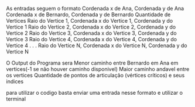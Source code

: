 As entradas seguem o formato
Cordenada x de Ana, Cordenada y de Ana
Cordenada x de Bernardo, Cordenada y de Bernardo
Quantidade de Vertices
Raio do Vertice 1, Cordenada x do Vertice 1, Cordenada y do Vertice 1
Raio do Vertice 2, Cordenada x do Vertice 2, Cordenada y do Vertice 2
Raio do Vertice 3, Cordenada x do Vertice 3, Cordenada y do Vertice 3
Raio do Vertice 4, Cordenada x do Vertice 4, Cordenada y do Vertice 4
.
.
.
Raio do Vertice N, Cordenada x do Vertice N, Cordenada y do Vertice N

O Output do Programa sera
Menor caminho entre Bernardo em Ana em vertices(-1 se não houver caminho disponivel)
Maior caminho andavel entre os vertices
Quantidade  de pontos de articulação (vértices críticos) e seus indices

para utilizar o codigo basta enviar uma entrada nesse formato e utilizar o terminal
